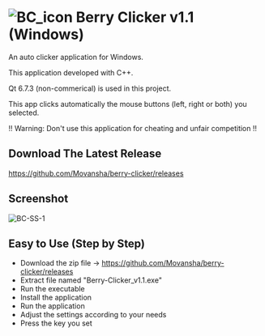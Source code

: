 # ![BC_icon](https://github.com/user-attachments/assets/cf113c03-30ed-4afa-b720-636077001cbf) Berry Clicker v1.1 (Windows)

An auto clicker application for Windows.

This application developed with C++.

Qt 6.7.3 (non-commerical) is used in this project.

This app clicks automatically the mouse buttons (left, right or both) you selected.

!! Warning: Don't use this application for cheating and unfair competition !!


## Download The Latest Release
https://github.com/Movansha/berry-clicker/releases


## Screenshot
![BC-SS-1](https://github.com/user-attachments/assets/6fe44b7b-b982-4c4c-8c34-66c9e0dbef12)


## Easy to Use (Step by Step)
- Download the zip file -> https://github.com/Movansha/berry-clicker/releases
- Extract file named "Berry-Clicker_v1.1.exe"
- Run the executable
- Install the application
- Run the application
- Adjust the settings according to your needs
- Press the key you set
